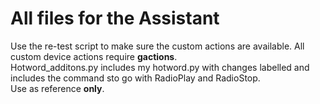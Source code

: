 # All files for the Assistant
Use the re-test script to make sure the custom actions are available.
All custom device actions require <b>gactions</b>.  
Hotword_additons.py includes my hotword.py with changes labelled and includes the command sto go with RadioPlay and RadioStop.  
Use as reference <b>only</b>.
